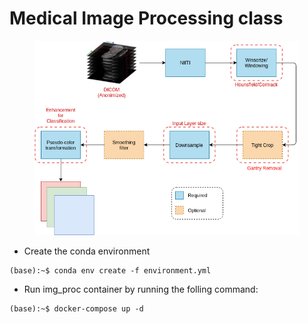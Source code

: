 <!-- # img_proc -->
<h1>Medical Image Processing class</h1>

<figure>
  <img src="assets/img/pre_process_pipeline.png"/>
</figure>

- Create the conda environment

```shell
(base):~$ conda env create -f environment.yml
```

<!-- ```shell
(amil_poc)$: python main.py \
                 --sample_path="images/imagem_teste.jpeg" \
                 --template_path="images/roi_teste.png"
``` -->
- Run img_proc container by running the folling command:

```shell
(base):~$ docker-compose up -d
```
